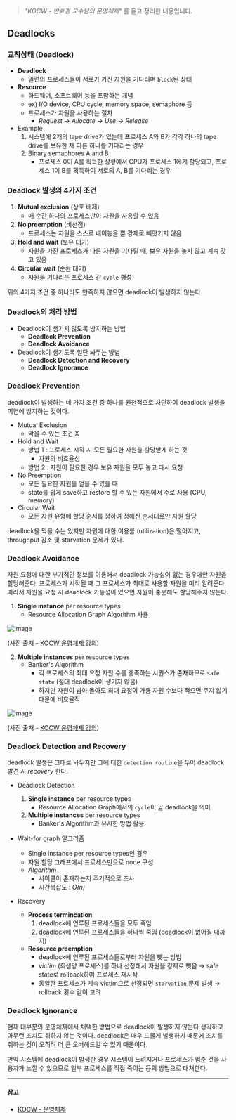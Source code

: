 > *"KOCW - 반효경 교수님의 운영체제"* 를 듣고 정리한 내용입니다.

## Deadlocks
### 교착상태 (Deadlock)
- **Deadlock**
    - 일련의 프로세스들이 서로가 가진 자원을 기다리며 `block`된 상태
- **Resource**
    - 하드웨어, 소프트웨어 등을 포함하는 개념
    - ex) I/O device, CPU cycle, memory space, semaphore 등
    - 프로세스가 자원을 사용하는 절차
        - *Request → Allocate → Use → Release*
- Example
    1. 시스템에 2개의 tape drive가 있는데 프로세스 A와 B가 각각 하나의 tape drive를 보유한 채 다른 하나를 기다리는 경우
    2. Binary semaphores A and B
        - 프로세스 0이 A를 획득한 상황에서 CPU가 프로세스 1에게 할당되고, 프로세스 1이 B를 획득하여 서로의 A, B를 기다리는 경우

### Deadlock 발생의 4가지 조건
1. **Mutual exclusion** (상호 배제)
    - 매 순간 하나의 프로세스만이 자원을 사용할 수 있음
2. **No preemption** (비선점)
    - 프로세스는 자원을 스스로 내어놓을 뿐 강제로 빼앗기지 않음
3. **Hold and wait** (보유 대기)
    - 자원을 가진 프로세스가 다른 자원을 기다릴 때, 보유 자원을 놓지 않고 계속 갖고 있음
4. **Circular wait** (순환 대기)
    - 자원을 기다리는 프로세스 간 `cycle` 형성

위의 4가지 조건 중 하나라도 만족하지 않으면 deadlock이 발생하지 않는다.

### Deadlock의 처리 방법
- Deadlock이 생기지 않도록 방지하는 방법
    - **Deadlock Prevention**
    - **Deadlock Avoidance**
- Deadlock이 생기도록 일단 놔두는 방법
    - **Deadlock Detection and Recovery**
    - **Deadlock Ignorance**

### Deadlock Prevention
deadlock이 발생하는 네 가지 조건 중 하나를 원천적으로 차단하여 deadlock 발생을 미연에 방지하는 것이다.

- Mutual Exclusion
    - 막을 수 있는 조건 X
- Hold and Wait
    - 방법 1 : 프로세스 시작 시 모든 필요한 자원을 할당받게 하는 것
        - 자원의 비효율성
    - 방법 2 : 자원이 필요한 경우 보유 자원을 모두 놓고 다시 요청
- No Preemption
    - 모든 필요한 자원을 얻을 수 있을 때
    - state를 쉽게 save하고 restore 할 수 있는 자원에서 주로 사용 (CPU, memory)
- Circular Wait
    - 모든 자원 유형에 할당 순서를 정하여 정해진 순서대로만 자원 할당

deadlock을 막을 수는 있지만 자원에 대한 이용률 (utilization)은 떨어지고, throughput 감소 및 starvation 문제가 있다.

### Deadlock Avoidance
자원 요청에 대한 부가적인 정보를 이용해서 deadlock 가능성이 없는 경우에만 자원을 할당해준다. 프로세스가 시작될 때 그 프로세스가 최대로 사용할 자원을 미리 알려준다. 따라서 자원을 요청 시 deadlock 가능성이 있으면 자원이 충분해도 할당해주지 않는다.

1. **Single instance** per resource types
    - Resource Allocation Graph Algorithm 사용

![image](https://user-images.githubusercontent.com/46131688/113487967-0fa0e380-94f6-11eb-98f5-02bc8e101d39.png)

(사진 출처 - [KOCW 운영체제 강의](http://www.kocw.net/home/search/kemView.do?kemId=1046323))

2. **Multiple instances** per resource types
    - Banker's Algorithm
        - 각 프로세스의 최대 요청 자원 수를 충족하는 시퀀스가 존재하므로 `safe state` (절대 deadlock이 생기지 않음)
        - 하지만 자원이 남아 돌아도 최대 요청이 가용 자원 수보다 적으면 주지 않기 때문에 비효율적

![image](https://user-images.githubusercontent.com/46131688/113487858-6e199200-94f5-11eb-8ab2-d43f85d49be8.png)

(사진 출처 - [KOCW 운영체제 강의](http://www.kocw.net/home/search/kemView.do?kemId=1046323))

### Deadlock Detection and Recovery
deadlock 발생은 그대로 놔두지만 그에 대한 `detection routine`을 두어 deadlock 발견 시 *recovery* 한다.

- Deadlock Detection
    1. **Single instance** per resource types
        - Resource Allocation Graph에서의 `cycle`이 곧 deadlock을 의미
    2. **Multiple instances** per resource types
        - Banker's Algorithm과 유사한 방법 활용
- Wait-for graph 알고리즘
    - Single instance per resource types인 경우
    - 자원 할당 그래프에서 프로세스만으로 node 구성
    - *Algorithm*
        - 사이클이 존재하는지 주기적으로 조사 
        - 시간복잡도 : *O(n)*

- Recovery
    - **Process termincation**
        1. deadlock에 연루된 프로세스들을 모두 죽임
        2. deadlock에 연루된 프로세스들을 하나씩 죽임 (deadlock이 없어질 때까지)
    - **Resource preemption**
        - deadlock에 연루된 프로세스들로부터 자원을 뺏는 방법
        - *victim* (희생양 프로세스)를 하나 선정해서 자원을 강제로 뺏음 → safe state로 rollback하여 프로세스 재시작
        - 동일한 프로세스가 계속 victim으로 선정되면 `starvation` 문제 발생 → rollback 횟수 같이 고려

### Deadlock Ignorance
현재 대부분의 운영체제에서 채택한 방법으로 deadlock이 발생하지 않는다 생각하고 아무런 조치도 취하지 않는 것이다. deadlock은 매우 드물게 발생하기 때문에 조치를 취하는 것이 오히려 더 큰 오버헤드일 수 있기 때문이다.

만약 시스템에 deadlock이 발생한 경우 시스템이 느려지거나 프로세스가 멈춘 것을 사용자가 느낄 수 있으므로 일부 프로세스를 직접 죽이는 등의 방법으로 대처한다.

---

#### 참고
- [KOCW - 운영체제](http://www.kocw.net/home/search/kemView.do?kemId=1046323)
